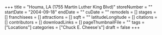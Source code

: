+++
title = "Houma, LA (1755 Martin Luther King Blvd)"
storeNumber = ""
startDate = "2004-09-18"
endDate = ""
cuDate = ""
remodels = []
stages = []
franchisees = []
attractions = []
sqft = ""
latitudeLongitude = []
citations = []
contributors = []
downloadLinks = []
pageThumbnailFile = ""
tags = ["Locations"]
categories = ["Chuck E. Cheese's"]
draft = false
+++
